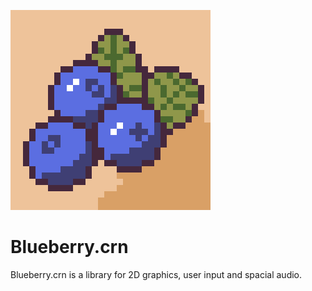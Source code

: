 ![Blueberry-Logo](./logo.png)

# Blueberry.crn

Blueberry.crn is a library for 2D graphics, user input and spacial audio.